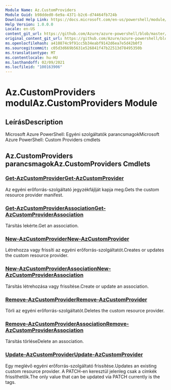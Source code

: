 ```yaml
---
Module Name: Az.CustomProviders
Module Guid: b98dded0-6e9a-4371-b2c6-d74464fb724b
Download Help Link: https://docs.microsoft.com/en-us/powershell/module/az.customproviders
Help Version: 1.0.0.0
Locale: en-US
content_git_url: https://github.com/Azure/azure-powershell/blob/master/src/CustomProviders/help/Az.CustomProviders.md
original_content_git_url: https://github.com/Azure/azure-powershell/blob/master/src/CustomProviders/help/Az.CustomProviders.md
ms.openlocfilehash: a410874c9f91cc5b34eabf9142d6ea7e5d42b0f3
ms.sourcegitcommit: c05d3d669b5631e526841f47b22513d78495350b
ms.translationtype: MT
ms.contentlocale: hu-HU
ms.lasthandoff: 02/09/2021
ms.locfileid: "100163906"
---
```

# <span data-ttu-id="67847-101">Az.CustomProviders modul</span><span class="sxs-lookup"><span data-stu-id="67847-101">Az.CustomProviders Module</span></span>
## <span data-ttu-id="67847-102">Leírás</span><span class="sxs-lookup"><span data-stu-id="67847-102">Description</span></span>
<span data-ttu-id="67847-103">Microsoft Azure PowerShell: Egyéni szolgáltatók parancsmagok</span><span class="sxs-lookup"><span data-stu-id="67847-103">Microsoft Azure PowerShell: Custom Providers cmdlets</span></span>

## <span data-ttu-id="67847-104">Az.CustomProviders parancsmagok</span><span class="sxs-lookup"><span data-stu-id="67847-104">Az.CustomProviders Cmdlets</span></span>
### [<span data-ttu-id="67847-105">Get-AzCustomProvider</span><span class="sxs-lookup"><span data-stu-id="67847-105">Get-AzCustomProvider</span></span>](Get-AzCustomProvider.md)
<span data-ttu-id="67847-106">Az egyéni erőforrás-szolgáltató jegyzékfájlját kapja meg.</span><span class="sxs-lookup"><span data-stu-id="67847-106">Gets the custom resource provider manifest.</span></span>

### [<span data-ttu-id="67847-107">Get-AzCustomProviderAssociation</span><span class="sxs-lookup"><span data-stu-id="67847-107">Get-AzCustomProviderAssociation</span></span>](Get-AzCustomProviderAssociation.md)
<span data-ttu-id="67847-108">Társítás lekérte.</span><span class="sxs-lookup"><span data-stu-id="67847-108">Get an association.</span></span>

### [<span data-ttu-id="67847-109">New-AzCustomProvider</span><span class="sxs-lookup"><span data-stu-id="67847-109">New-AzCustomProvider</span></span>](New-AzCustomProvider.md)
<span data-ttu-id="67847-110">Létrehozza vagy frissíti az egyéni erőforrás-szolgáltatót.</span><span class="sxs-lookup"><span data-stu-id="67847-110">Creates or updates the custom resource provider.</span></span>

### [<span data-ttu-id="67847-111">New-AzCustomProviderAssociation</span><span class="sxs-lookup"><span data-stu-id="67847-111">New-AzCustomProviderAssociation</span></span>](New-AzCustomProviderAssociation.md)
<span data-ttu-id="67847-112">Társítás létrehozása vagy frissítése.</span><span class="sxs-lookup"><span data-stu-id="67847-112">Create or update an association.</span></span>

### [<span data-ttu-id="67847-113">Remove-AzCustomProvider</span><span class="sxs-lookup"><span data-stu-id="67847-113">Remove-AzCustomProvider</span></span>](Remove-AzCustomProvider.md)
<span data-ttu-id="67847-114">Törli az egyéni erőforrás-szolgáltatót.</span><span class="sxs-lookup"><span data-stu-id="67847-114">Deletes the custom resource provider.</span></span>

### [<span data-ttu-id="67847-115">Remove-AzCustomProviderAssociation</span><span class="sxs-lookup"><span data-stu-id="67847-115">Remove-AzCustomProviderAssociation</span></span>](Remove-AzCustomProviderAssociation.md)
<span data-ttu-id="67847-116">Társítás törlése</span><span class="sxs-lookup"><span data-stu-id="67847-116">Delete an association.</span></span>

### [<span data-ttu-id="67847-117">Update-AzCustomProvider</span><span class="sxs-lookup"><span data-stu-id="67847-117">Update-AzCustomProvider</span></span>](Update-AzCustomProvider.md)
<span data-ttu-id="67847-118">Egy meglévő egyéni erőforrás-szolgáltató frissítése.</span><span class="sxs-lookup"><span data-stu-id="67847-118">Updates an existing custom resource provider.</span></span>
<span data-ttu-id="67847-119">A PATCH-en keresztül jelenleg csak a címkék frissíthetők.</span><span class="sxs-lookup"><span data-stu-id="67847-119">The only value that can be updated via PATCH currently is the tags.</span></span>

